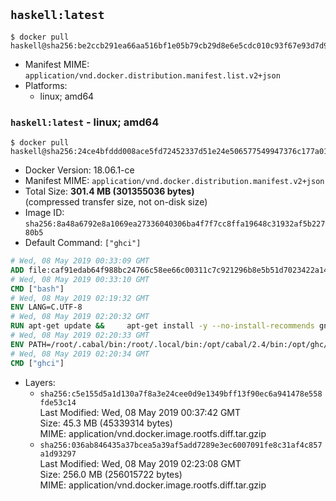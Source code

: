 ## `haskell:latest`

```console
$ docker pull haskell@sha256:be2ccb291ea66aa516bf1e05b79cb29d8e6e5cdc010c93f67e93d7d9be3fa353
```

-	Manifest MIME: `application/vnd.docker.distribution.manifest.list.v2+json`
-	Platforms:
	-	linux; amd64

### `haskell:latest` - linux; amd64

```console
$ docker pull haskell@sha256:24ce4bfddd008ace5fd72452337d51e24e506577549947376c177a01775c62a4
```

-	Docker Version: 18.06.1-ce
-	Manifest MIME: `application/vnd.docker.distribution.manifest.v2+json`
-	Total Size: **301.4 MB (301355036 bytes)**  
	(compressed transfer size, not on-disk size)
-	Image ID: `sha256:8a48a6792e8a1069ea27336040306ba4f7f7cc8ffa19648c31932af5b22780b5`
-	Default Command: `["ghci"]`

```dockerfile
# Wed, 08 May 2019 00:33:09 GMT
ADD file:caf91edab64f988bc24766c58ee66c00311c7c921296b8e5b51d7023422a1485 in / 
# Wed, 08 May 2019 00:33:10 GMT
CMD ["bash"]
# Wed, 08 May 2019 02:19:32 GMT
ENV LANG=C.UTF-8
# Wed, 08 May 2019 02:20:32 GMT
RUN apt-get update &&     apt-get install -y --no-install-recommends gnupg ca-certificates dirmngr curl git &&     echo 'deb http://downloads.haskell.org/debian stretch main' > /etc/apt/sources.list.d/ghc.list &&     apt-key adv --keyserver keyserver.ubuntu.com --recv-keys BA3CBA3FFE22B574 &&     apt-get update &&     apt-get install -y --no-install-recommends ghc-8.6.3 cabal-install-2.4         zlib1g-dev libtinfo-dev libsqlite3-dev g++ netbase xz-utils make &&     curl -fSL https://github.com/commercialhaskell/stack/releases/download/v1.9.1/stack-1.9.1-linux-x86_64.tar.gz -o stack.tar.gz &&     curl -fSL https://github.com/commercialhaskell/stack/releases/download/v1.9.1/stack-1.9.1-linux-x86_64.tar.gz.asc -o stack.tar.gz.asc &&     export GNUPGHOME="$(mktemp -d)" &&     gpg --batch --keyserver ha.pool.sks-keyservers.net --recv-keys C5705533DA4F78D8664B5DC0575159689BEFB442 &&     gpg --batch --verify stack.tar.gz.asc stack.tar.gz &&     tar -xf stack.tar.gz -C /usr/local/bin --strip-components=1 &&     /usr/local/bin/stack config set system-ghc --global true &&     /usr/local/bin/stack config set install-ghc --global false &&     rm -rf "$GNUPGHOME" /var/lib/apt/lists/* /stack.tar.gz.asc /stack.tar.gz
# Wed, 08 May 2019 02:20:33 GMT
ENV PATH=/root/.cabal/bin:/root/.local/bin:/opt/cabal/2.4/bin:/opt/ghc/8.6.3/bin:/usr/local/sbin:/usr/local/bin:/usr/sbin:/usr/bin:/sbin:/bin
# Wed, 08 May 2019 02:20:34 GMT
CMD ["ghci"]
```

-	Layers:
	-	`sha256:c5e155d5a1d130a7f8a3e24cee0d9e1349bff13f90ec6a941478e558fde53c14`  
		Last Modified: Wed, 08 May 2019 00:37:42 GMT  
		Size: 45.3 MB (45339314 bytes)  
		MIME: application/vnd.docker.image.rootfs.diff.tar.gzip
	-	`sha256:036ab846435a37bcea5a39af5add7289e3ec6007091fe8c31af4c857a1d93297`  
		Last Modified: Wed, 08 May 2019 02:23:08 GMT  
		Size: 256.0 MB (256015722 bytes)  
		MIME: application/vnd.docker.image.rootfs.diff.tar.gzip
